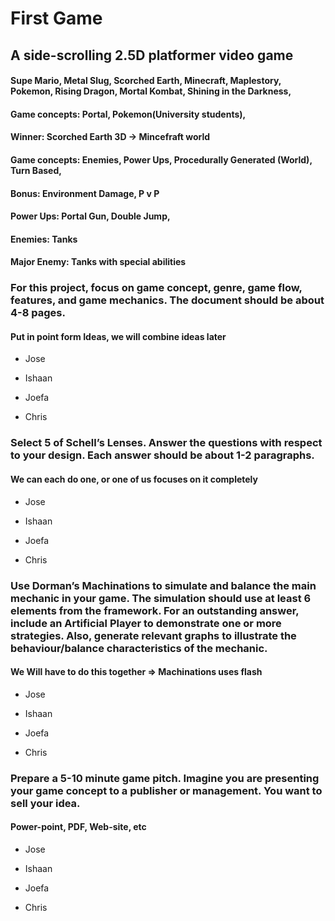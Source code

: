 # First Game

## A side-scrolling 2.5D platformer video game

#### Supe Mario, Metal Slug, Scorched Earth, Minecraft, Maplestory, Pokemon, Rising Dragon, Mortal Kombat, Shining in the Darkness, 

#### Game concepts: Portal, Pokemon(University students),

#### Winner: Scorched Earth 3D -> Mincefraft world 

#### Game concepts: Enemies, Power Ups, Procedurally Generated (World), Turn Based, 

#### Bonus: Environment Damage, P v P

#### Power Ups: Portal Gun, Double Jump, 

#### Enemies: Tanks

#### Major Enemy: Tanks with special abilities 

### For this project, focus on game concept, genre, game flow, features, and game mechanics. The document should be about 4-8 pages.

#### Put in point form Ideas, we will combine ideas later 

- Jose 

- Ishaan

- Joefa

- Chris

### Select 5 of Schell’s Lenses. Answer the questions with respect to your design. Each answer should be about 1-2 paragraphs. 

#### We can each do one, or one of us focuses on it completely

- Jose

- Ishaan

- Joefa

- Chris

### Use Dorman’s Machinations to simulate and balance the main mechanic in your game. The simulation should use at least 6 elements from the framework. For an outstanding answer, include an Artificial Player to demonstrate one or more strategies. Also, generate relevant graphs to illustrate the behaviour/balance characteristics of the mechanic. 

#### We Will have to do this together => Machinations uses flash

- Jose

- Ishaan

- Joefa

- Chris

### Prepare a 5-10 minute game pitch. Imagine you are presenting your game concept to a publisher or management. You want to sell your idea.

#### Power-point, PDF, Web-site, etc
- Jose

- Ishaan

- Joefa

- Chris
